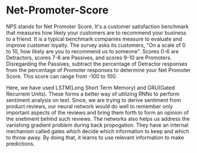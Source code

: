 # Net-Promoter-Score
NPS stands for Net Promoter Score. It's a customer satisfaction benchmark that measures how likely your customers are to recommend your business to a friend. 
It is a typical benchmark companies measure to evaluate and improve customer loyalty. 
The survey asks its customers, "On a scale of 0 to 10, how likely are you to recommend us to someone". 
Scores 0-6 are Detractors, scores 7-8 are Passives, and scores 9-10 are Promoters.
Disregarding the Passives, subtract the percentage of Detractor responses from the percentage of Promoter responses to determine your Net Promoter Score. This score can range from -100 to 100.

Here, we have used LSTM(Long Short Term Memory) and GRU(Gated Recurrent Units). These forms a better way of utilizing RNNs to perform sentiment analysis on text. Since, we are trying to derive sentiment from product reviews, our neural network would do well to remember only important aspects of the reviews and bring them forth to form an opinion of the snetiment behind such reviews. The networks also helps us address the vanishing gradient problem during back propogation. They have an internal mechanism called gates which decide which information to keep and which to throw away. By doing that, it learns to use relevant information to make predictions.  
